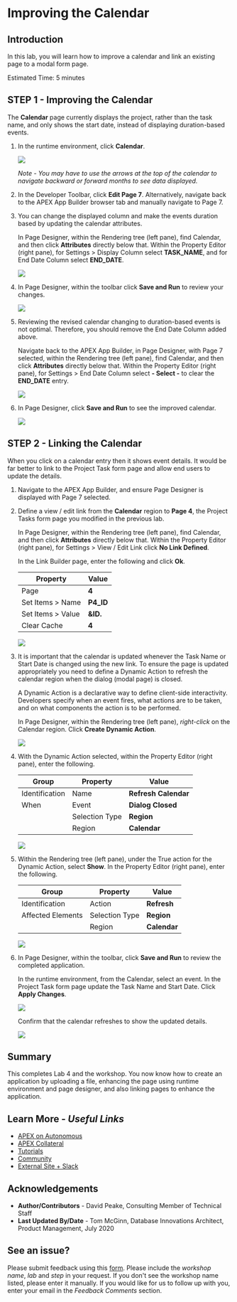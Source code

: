 # Improving the Calendar

## Introduction
In this lab, you will learn how to improve a calendar and link an existing page to a modal form page.

Estimated Time: 5 minutes

## **STEP 1** - Improving the Calendar
The **Calendar** page currently displays the project, rather than the task name, and only shows the start date, instead of displaying duration-based events.

1. In the runtime environment, click **Calendar**.

    ![](images/show-initial.png " ")

    *Note - You may have to use the arrows at the top of the calendar to navigate backward or forward months to see data displayed.*

2. In the Developer Toolbar, click **Edit Page 7**. Alternatively, navigate back to the APEX App Builder browser tab and manually navigate to Page 7.

3. You can change the displayed column and make the events duration based by updating the calendar attributes.

    In Page Designer, within the Rendering tree (left pane), find Calendar, and then click **Attributes** directly below that.
    Within the Property Editor (right pane), for Settings > Display Column select **TASK\_NAME**, and for End Date Column select **END\_DATE**.

    ![](images/update-attributes.png " ")

4. In Page Designer, within the toolbar click **Save and Run** to review your changes.    

    ![](images/upd-calendar.png " ")

5. Reviewing the revised calendar changing to duration-based events is not optimal. Therefore, you should remove the End Date Column added above.

    Navigate back to the APEX App Builder, in Page Designer, with Page 7 selected, within the Rendering tree (left pane), find Calendar, and then click **Attributes** directly below that.
    Within the Property Editor (right pane), for Settings > End Date Column select **- Select -** to clear the **END\_DATE** entry.

    ![](images/remove-end-date.png " ")

6. In Page Designer, click **Save and Run** to see the improved calendar.

    ![](images/upd-calendar2.png " ")

## **STEP 2** - Linking the Calendar
When you click on a calendar entry then it shows event details. It would be far better to link to the Project Task form page and allow end users to update the details.

1. Navigate to the APEX App Builder, and ensure Page Designer is displayed with Page 7 selected.

2. Define a view / edit link from the **Calendar** region to **Page 4**, the Project Tasks form page you modified in the previous lab.

    In Page Designer, within the Rendering tree (left pane), find Calendar, and then click **Attributes** directly below that.
    Within the Property Editor (right pane), for Settings > View / Edit Link click **No Link Defined**.

    In the Link Builder page, enter the following and click **Ok**.

    | Property | Value |
    | --- | --- |
    | Page | **4** |
    | Set Items > Name | **P4\_ID** |
    | Set Items > Value | **&ID.** |
    | Clear Cache | **4** |

    ![](images/set-link.png " ")

3. It is important that the calendar is updated whenever the Task Name or Start Date is changed using the new link. To ensure the page is updated appropriately you need to define a Dynamic Action to refresh the calendar region when the dialog (modal page) is closed.

    A Dynamic Action is a declarative way to define client-side interactivity. Developers specify when an event fires, what actions are to be taken, and on what components the action is to be performed.

    In Page Designer, within the Rendering tree (left pane), _right-click_ on the Calendar region. Click **Create Dynamic Action**.

    ![](images/create-dynamic-action.png " ")

4. With the Dynamic Action selected, within the Property Editor (right pane), enter the following.

    | Group | Property | Value |
    | --- | --- | --- |
    | Identification | Name | **Refresh Calendar** |
    | When | Event | **Dialog Closed** |
    | | Selection Type | **Region** |
    | | Region | **Calendar** |

    ![](images/name-dynamic-action.png " ")

5. Within the Rendering tree (left pane), under the True action for the Dynamic Action, select **Show**. In the Property Editor (right pane), enter the following.

    | Group | Property | Value |
    | --- | --- | --- |
    | Identification | Action | **Refresh** |
    | Affected Elements | Selection Type | **Region** |
    | | Region | **Calendar** |

    ![](images/define-action.png " ")

6. In Page Designer, within the toolbar, click **Save and Run** to review the completed application.

    In the runtime environment, from the Calendar, select an event. In the Project Task form page update the Task Name and Start Date. Click **Apply Changes**.

    ![](images/edit-final.png " ")

    Confirm that the calendar refreshes to show the updated details.

    ![](images/updated-final.png " ")

## **Summary**

This completes Lab 4 and the workshop. You now know how to create an application by uploading a file, enhancing the page using runtime environment and page designer, and also linking pages to enhance the application.

## **Learn More** - *Useful Links*

- [APEX on Autonomous](https://apex.oracle.com/autonomous)
- [APEX Collateral](https://apex.oracle.com)
- [Tutorials](https://apex.oracle.com/en/learn/tutorials)
- [Community](https://apex.oracle.com/community)
- [External Site + Slack](http://apex.world)

## **Acknowledgements**

 - **Author/Contributors** -  David Peake, Consulting Member of Technical Staff
 - **Last Updated By/Date** - Tom McGinn, Database Innovations Architect, Product Management, July 2020

## **See an issue?**
Please submit feedback using this [form](https://apexapps.oracle.com/pls/apex/f?p=133:1:::::P1_FEEDBACK:1). Please include the *workshop name*, *lab* and *step* in your request.  If you don't see the workshop name listed, please enter it manually. If you would like for us to follow up with you, enter your email in the *Feedback Comments* section.
